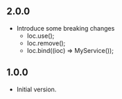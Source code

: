## 2.0.0
- Introduce some breaking changes
  - Ioc.use<MyService>();
  - Ioc.remove<MyService>();
  - Ioc.bind((ioc) => MyService());

## 1.0.0
- Initial version.
